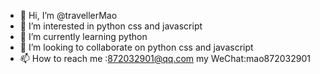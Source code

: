 - 👋 Hi, I’m @travellerMao
- 👀 I’m interested in python  css and javascript
- 🌱 I’m currently learning python
- 💞️ I’m looking to collaborate on python css and javascript
- 📫 How to reach me :872032901@qq.com  my WeChat:mao872032901

<!---
travellerMao/travellerMao is a ✨ special ✨ repository because its `README.md` (this file) appears on your GitHub profile.
You can click the Preview link to take a look at your changes.
--->
